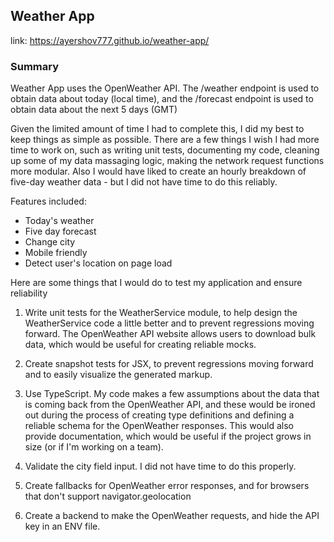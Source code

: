 ## Weather App

link: https://ayershov777.github.io/weather-app/

### Summary

Weather App uses the OpenWeather API. The /weather endpoint is used to obtain data about today (local time), and the /forecast endpoint is used to obtain data about the next 5 days (GMT)

Given the limited amount of time I had to complete this, I did my best to keep things as simple as possible. There are a few things I wish I had more time to work on, such as writing unit tests, documenting my code, cleaning up some of my data massaging logic, making the network request functions more modular. Also I would have liked to create an hourly breakdown of five-day weather data - but I did not have time to do this reliably.

Features included:
  - Today's weather
  - Five day forecast
  - Change city
  - Mobile friendly
  - Detect user's location on page load

Here are some things that I would do to test my application and ensure reliability

1. Write unit tests for the WeatherService module, to help design the WeatherService code a little better and to prevent regressions moving forward. The OpenWeather API website allows users to download bulk data, which would be useful for creating reliable mocks.

1. Create snapshot tests for JSX, to prevent regressions moving forward and to easily visualize the generated markup.

1. Use TypeScript. My code makes a few assumptions about the data that is coming back from the OpenWeather API, and these would be ironed out during the process of creating type definitions and defining a reliable schema for the OpenWeather responses. This would also provide documentation, which would be useful if the project grows in size (or if I'm working on a team).
1. Validate the city field input. I did not have time to do this properly.
1. Create fallbacks for OpenWeather error responses, and for browsers that don't support navigator.geolocation
1. Create a backend to make the OpenWeather requests, and hide the API key in an ENV file.
